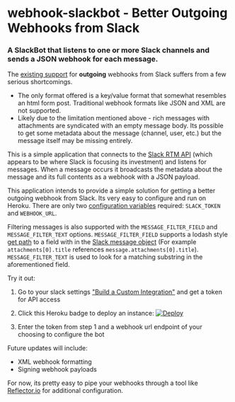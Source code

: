 # webhook-slackbot - Better Outgoing Webhooks from Slack
### A SlackBot that listens to one or more Slack channels and sends a JSON webhook for each message.

The [existing support](https://api.slack.com/outgoing-webhooks) for __outgoing__ webhooks from Slack suffers from a few serious shortcomings.
- The only format offered is a key/value format that somewhat resembles an html form post. Traditional webhook formats like JSON and XML are not supported.
- Likely due to the limitation mentioned above - rich messages with attachments are syndicated with an empty message body. Its possible to get some metadata about the message (channel, user, etc.) but the message itself may be missing entirely.

This is a simple application that connects to the [Slack RTM API](https://api.slack.com/rtm) (which appears to be where Slack is focusing its investment) and listens for messages. When a message occurs it broadcasts the metadata about the message and its full contents as a webhook with a JSON payload.

This application intends to provide a simple solution for getting a better outgoing webhook from Slack. Its very easy to configure and run on Heroku. There are only two [configuration variables](https://devcenter.heroku.com/articles/config-vars) required: `SLACK_TOKEN` and `WEBHOOK_URL`.

Filtering messages is also supported with the `MESSAGE_FILTER_FIELD` and `MESSAGE_FILTER_TEXT` options. `MESSAGE_FILTER_FIELD` supports a lodash style [get path](https://lodash.com/docs/4.16.6#get) to a field with in the [Slack message object](https://api.slack.com/events/message) (For example `attachments[0].title` references `message.attachments[0].title`). `MESSAGE_FILTER_TEXT` is used to look for a matching substring in the aforementioned field.

Try it out:

1. Go to your slack settings ["Build a Custom Integration"](https://api.slack.com/custom-integrations) and get a token for API access

2. Click this Heroku badge to deploy an instance: [![Deploy](https://www.herokucdn.com/deploy/button.svg)](https://heroku.com/deploy)

3. Enter the token from step 1 and a webhook url endpoint of your choosing to configure the bot


Future updates will include:
* XML webhook formatting
* Signing webhook payloads

For now, its pretty easy to pipe your webhooks through a tool like [Reflector.io](https://reflector.io/) for additional configuration.
